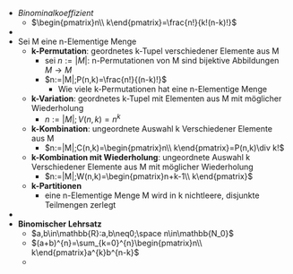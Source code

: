 - *Binominalkoeffizient*
	- $\begin{pmatrix}n\\ k\end{pmatrix}=\frac{n!}{k!(n-k)!}$
-
- Sei M eine n-Elementige Menge
	- **k-Permutation**: geordnetes k-Tupel verschiedener Elemente aus M
		- sei $n:=|M|$: n-Permutationen von M sind bijektive Abbildungen $M\rightarrow M$
		- $n:=|M|;P(n,k)=\frac{n!}{(n-k)!}$
			- Wie viele k-Permutationen hat eine n-Elementige Menge
	- **k-Variation**: geordnetes k-Tupel mit Elementen aus M mit möglicher Wiederholung
		- $n:=|M|;V(n,k)=n^{k}$
	- **k-Kombination**: ungeordnete Auswahl k Verschiedener Elemente aus M
		- $n:=|M|;C(n,k)=\begin{pmatrix}n\\ k\end{pmatrix}=P(n,k)\div k!$
	- **k-Kombination mit Wiederholung**: ungeordnete Auswahl k Verschiedener Elemente aus M mit möglicher Wiederholung
		- $n:=|M|;W(n,k)=\begin{pmatrix}n+k-1\\ k\end{pmatrix}$
	- **k-Partitionen**
		- eine n-Elementige Menge M wird in k nichtleere, disjunkte Teilmengen zerlegt
-
- **Binomischer Lehrsatz**
	- $a,b\in\mathbb{R}:a,b\neq0;\space n\in\mathbb{N_0}$
	- $(a+b)^{n}=\sum_{k=0}^{n}\begin{pmatrix}n\\ k\end{pmatrix}a^{k}b^{n-k}$
	-